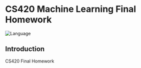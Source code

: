 # CS420 Machine Learning Final Homework
![Language](https://img.shields.io/badge/Language-Python-blue.svg)
## Introduction

CS420 Final Homework
